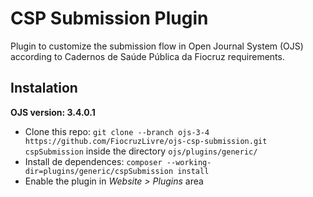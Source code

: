 # CSP Submission Plugin

Plugin to customize the submission flow in Open Journal System (OJS) according to Cadernos de Saúde Pública da Fiocruz requirements.


## Instalation

**OJS version: 3.4.0.1**

- Clone this repo: ``git clone --branch ojs-3-4 https://github.com/FiocruzLivre/ojs-csp-submission.git cspSubmission`` inside the directory ``ojs/plugins/generic/``
- Install de dependences: ``composer --working-dir=plugins/generic/cspSubmission install``
- Enable the plugin in _Website > Plugins_ area

